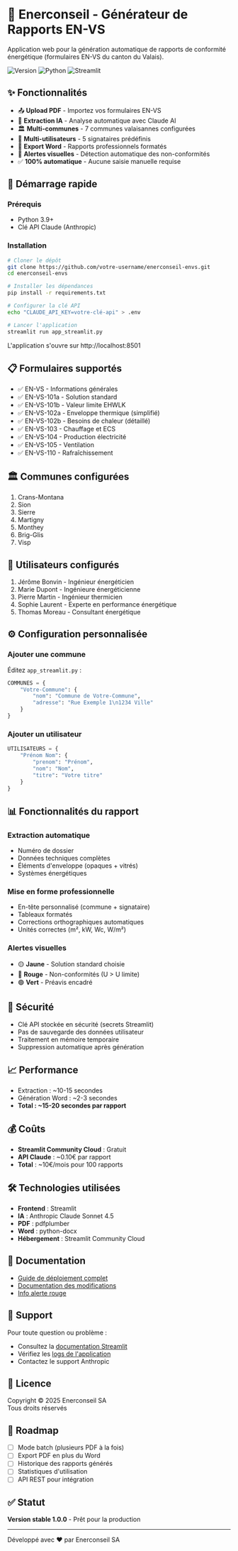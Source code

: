 # 🏢 Enerconseil - Générateur de Rapports EN-VS

Application web pour la génération automatique de rapports de conformité énergétique (formulaires EN-VS du canton du Valais).

![Version](https://img.shields.io/badge/version-1.0.0-blue)
![Python](https://img.shields.io/badge/python-3.9+-green)
![Streamlit](https://img.shields.io/badge/streamlit-1.29-red)

## ✨ Fonctionnalités

- 📤 **Upload PDF** - Importez vos formulaires EN-VS
- 🤖 **Extraction IA** - Analyse automatique avec Claude AI
- 🏛️ **Multi-communes** - 7 communes valaisannes configurées
- 👤 **Multi-utilisateurs** - 5 signataires prédéfinis
- 📄 **Export Word** - Rapports professionnels formatés
- 🔴 **Alertes visuelles** - Détection automatique des non-conformités
- ✅ **100% automatique** - Aucune saisie manuelle requise

## 🚀 Démarrage rapide

### Prérequis

- Python 3.9+
- Clé API Claude (Anthropic)

### Installation

```bash
# Cloner le dépôt
git clone https://github.com/votre-username/enerconseil-envs.git
cd enerconseil-envs

# Installer les dépendances
pip install -r requirements.txt

# Configurer la clé API
echo "CLAUDE_API_KEY=votre-clé-api" > .env

# Lancer l'application
streamlit run app_streamlit.py
```

L'application s'ouvre sur http://localhost:8501

## 📋 Formulaires supportés

- ✅ EN-VS - Informations générales
- ✅ EN-VS-101a - Solution standard
- ✅ EN-VS-101b - Valeur limite EHWLK
- ✅ EN-VS-102a - Enveloppe thermique (simplifié)
- ✅ EN-VS-102b - Besoins de chaleur (détaillé)
- ✅ EN-VS-103 - Chauffage et ECS
- ✅ EN-VS-104 - Production électricité
- ✅ EN-VS-105 - Ventilation
- ✅ EN-VS-110 - Rafraîchissement

## 🏛️ Communes configurées

1. Crans-Montana
2. Sion
3. Sierre
4. Martigny
5. Monthey
6. Brig-Glis
7. Visp

## 👥 Utilisateurs configurés

1. Jérôme Bonvin - Ingénieur énergéticien
2. Marie Dupont - Ingénieure énergéticienne
3. Pierre Martin - Ingénieur thermicien
4. Sophie Laurent - Experte en performance énergétique
5. Thomas Moreau - Consultant énergétique

## ⚙️ Configuration personnalisée

### Ajouter une commune

Éditez `app_streamlit.py` :

```python
COMMUNES = {
    "Votre-Commune": {
        "nom": "Commune de Votre-Commune",
        "adresse": "Rue Exemple 1\n1234 Ville"
    }
}
```

### Ajouter un utilisateur

```python
UTILISATEURS = {
    "Prénom Nom": {
        "prenom": "Prénom",
        "nom": "Nom",
        "titre": "Votre titre"
    }
}
```

## 📊 Fonctionnalités du rapport

### Extraction automatique
- Numéro de dossier
- Données techniques complètes
- Éléments d'enveloppe (opaques + vitrés)
- Systèmes énergétiques

### Mise en forme professionnelle
- En-tête personnalisé (commune + signataire)
- Tableaux formatés
- Corrections orthographiques automatiques
- Unités correctes (m², kW, Wc, W/m²)

### Alertes visuelles
- 🟡 **Jaune** - Solution standard choisie
- 🔴 **Rouge** - Non-conformités (U > U limite)
- 🟢 **Vert** - Préavis encadré

## 🔐 Sécurité

- Clé API stockée en sécurité (secrets Streamlit)
- Pas de sauvegarde des données utilisateur
- Traitement en mémoire temporaire
- Suppression automatique après génération

## 📈 Performance

- Extraction : ~10-15 secondes
- Génération Word : ~2-3 secondes
- **Total : ~15-20 secondes par rapport**

## 💰 Coûts

- **Streamlit Community Cloud** : Gratuit
- **API Claude** : ~0.10€ par rapport
- **Total** : ~10€/mois pour 100 rapports

## 🛠️ Technologies utilisées

- **Frontend** : Streamlit
- **IA** : Anthropic Claude Sonnet 4.5
- **PDF** : pdfplumber
- **Word** : python-docx
- **Hébergement** : Streamlit Community Cloud

## 📖 Documentation

- [Guide de déploiement complet](GUIDE_DEPLOIEMENT_STREAMLIT.md)
- [Documentation des modifications](MODIFICATIONS_FINALES.md)
- [Info alerte rouge](ALERTE_ROUGE_INFO.md)

## 🤝 Support

Pour toute question ou problème :
- Consultez la [documentation Streamlit](https://docs.streamlit.io)
- Vérifiez les [logs de l'application](https://share.streamlit.io)
- Contactez le support Anthropic

## 📄 Licence

Copyright © 2025 Enerconseil SA  
Tous droits réservés

## 🎯 Roadmap

- [ ] Mode batch (plusieurs PDF à la fois)
- [ ] Export PDF en plus du Word
- [ ] Historique des rapports générés
- [ ] Statistiques d'utilisation
- [ ] API REST pour intégration

## ✅ Statut

**Version stable 1.0.0** - Prêt pour la production

---

Développé avec ❤️ par Enerconseil SA
